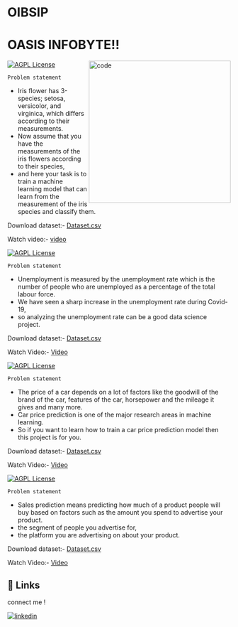 # OIBSIP
# OASIS INFOBYTE!!



<img align ="right" alt ="code" width ="320" src = "https://repository-images.githubusercontent.com/534965139/0f8a1508-fbd5-49af-89d7-27e3809353c0">

[![AGPL License](https://img.shields.io/badge/IRIS_FLOWER_CLASSIFICATION-TASK_01-Green.svg)](http://www.gnu.org/licenses/agpl-3.0)

`Problem statement`

- Iris flower has 3-species; setosa, versicolor, and virginica, which differs according to their measurements.
- Now assume that you have the measurements of the iris flowers according to their species,
- and here your task is to train a machine learning model that can learn from the measurement of the iris species and classify them.

Download dataset:-
[Dataset.csv](https://github.com/vidnesharma20/OIBSIP/blob/main/iris.data.csv)

Watch video:-
[video](https://www.linkedin.com/posts/vidnesh-sharma-875755207_task1-oasisinfobyte-datascience-activity-7034937153092476928-GRct?utm_source=share&utm_medium=member_desktop)



[![AGPL License](https://img.shields.io/badge/UNEMPLOYMENT_ANALYSIS_WITH_PYTHON-TASK_02-red.svg)](http://www.gnu.org/licenses/agpl-3.0)

`Problem statement`

- Unemployment is measured by the unemployment rate which is the number of people who are unemployed as a percentage of the total labour force. 
- We have seen a sharp increase in the unemployment rate during Covid-19, 
- so analyzing the unemployment rate can be a good data science project.

Download dataset:-
[Dataset.csv](https://github.com/vidnesharma20/OIBSIP/blob/main/Unemployment%20in%20India.csv)

Watch Video:-
[Video](https://www.linkedin.com/posts/vidnesh-sharma-875755207_task2-oasisinfobyte-datascience-activity-7036930627127906304-5p7S?utm_source=share&utm_medium=member_desktop)


[![AGPL License](https://img.shields.io/badge/CAR_PRICE_PREDICTION_WITH_ML-TASK_03-green.svg)](http://www.gnu.org/licenses/agpl-3.0)


`Problem statement`
- The price of a car depends on a lot of factors like the goodwill of the brand of the car, features of the car, horsepower and the mileage it gives and many more. 
- Car price prediction is one of the major research areas in machine learning. 
- So if you want to learn how to train a car price prediction model then this project is for you.

Download dataset:-
[Dataset.csv](https://raw.githubusercontent.com/amankharwal/Website-data/master/CarPrice.csv)

Watch Video:-
[Video](https://www.linkedin.com/posts/vidnesh-sharma-875755207_task3-oasisinfobyte-datascience-activity-7036622656128847872-vIAi?utm_source=share&utm_medium=member_desktop)



[![AGPL License](https://img.shields.io/badge/SALES_PREDICTION_USING_ML-TASK_05-red.svg)](http://www.gnu.org/licenses/agpl-3.0)


`Problem statement`

- Sales prediction means predicting how much of a product people will buy based on factors such as the amount you spend to advertise your product.
- the segment of people you advertise for, 
- the platform you are advertising on about your product.


Download dataset:-
[Dataset.csv](https://github.com/vidnesharma20/OIBSIP/blob/main/Advertising.csv)

Watch Video:-
[Video](https://www.linkedin.com/posts/vidnesh-sharma-875755207_task5-oasisinfobyte-datascience-activity-7035657172784955392-vZkX?utm_source=share&utm_medium=member_desktop)






## 🔗 Links
connect me !


[![linkedin](https://img.shields.io/badge/linkedin-0A66C2?style=for-the-badge&logo=linkedin&logoColor=white)](https://www.linkedin.com/in/vidnesh-sharma-875755207/)
























